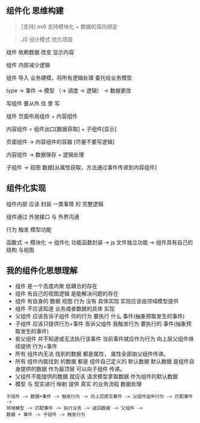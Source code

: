 ## 组件化 思维构建

> [支持] es6 支持模块化 + 数据的双向绑定

> JS 设计模式 优化项目

组件 依赖数据 改变 显示内容

组件 内部减少逻辑

组件 导入 业务建模，将所有逻辑处理 委托给业务模型

type -> 事件 -> 模型 （-> 调度 -> 逻辑） -> 数据更改

写组件 要从外 往 里 写

组件 页面布局组件 + 内容组件

内容组件 = 组件出口[数据获取] + 子组件[显示]

页面组件 -> 内容组件的容器 [尽量不要写逻辑]

内容组件 -> 数据保存 + 逻辑处理

子组件 -> 视图 数据[从属性获取，方法通过事件传递到内容组件]

## 组件化实现

组件内部 应该 封装 一类事情 的 完整逻辑

组件通过 外放接口 与 外界沟通

行为 触发 模型功能

函数式 -> 模块化 -> 组件化
功能函数封装 -> js 文件独立功能 -> 组件具有自己的结构 与视图

## 我的组件化思想理解

- 组件 是一个高度内聚 低耦合的存在
- 组件 有自己的视图逻辑 是能解决问题的存在
- 组件 有自身的 数据 视图 行为 没有 具体实现 实现应该由领域模型提供
- 组件 不应该知道 业务或者数据的具体 实现
- 父组件 应该告诉子组件 你的行为 要执行 什么 事件(抽象预取发生的事件)
- 子组件 应该只提供行为+事件 告诉父组件 我触发行为 要执行的 事件(抽象预取发生的事件)
- 若父组件 并不知道或无法执行该事件 当前事件就应作为行为 向上层父组件继续提供 行为+事件
- 所有 组件内无法 找到的数据 都是属性， 属性全部由父组件传递。
- 所有 组件内能找到 的数据 都是 组件自己定义的 默认数据 默认数据 是组件自身提供的数据 作为最顶层 可以向子组件 传递。
- 父组件不能提供的数据 就应该 请求模型拿取数据 作为组件的默认数据
- 模型 与 现实进行 映射 提供 真实 的业务流程 数据处理

```
子组件 -> 数据+事件 -> 触发行为 -> 向上层提交事件 -> 父组件监听行为 -> 匹配事件 ->
领域模型 -> 匹配事件 -> 执行业务 -> 返回数据 -> 父组件 ->
数据 + 事件 -> 子组件 -> 触发行为
```
